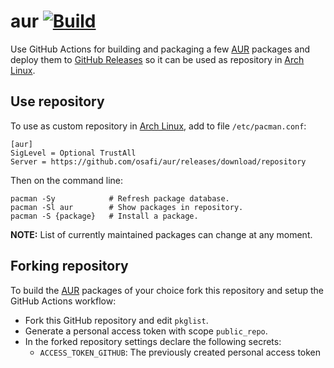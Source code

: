 # aur [![Build](https://github.com/osafi/aur/workflows/Build%20ArchLinux%20Package%20Repository/badge.svg)](https://github.com/osafi/aur/actions)

Use GitHub Actions for building and packaging a few [AUR](https://aur.archlinux.org) packages and deploy them to [GitHub Releases](https://github.com/osafi/aur/releases) so it can be used as repository in [Arch Linux](https://www.archlinux.org).

## Use repository

To use as custom repository in [Arch Linux](https://www.archlinux.org), add to file `/etc/pacman.conf`:

```
[aur]
SigLevel = Optional TrustAll
Server = https://github.com/osafi/aur/releases/download/repository
```

Then on the command line:

```
pacman -Sy            # Refresh package database.
pacman -Sl aur        # Show packages in repository.
pacman -S {package}   # Install a package.
```

**NOTE:** List of currently maintained packages can change at any moment.

## Forking repository

To build the [AUR](https://aur.archlinux.org) packages of your choice fork this repository and setup the GitHub Actions workflow:

  - Fork this GitHub repository and edit `pkglist`.
  - Generate a personal access token with scope `public_repo`.
  - In the forked repository settings declare the following secrets:
    - `ACCESS_TOKEN_GITHUB`: The previously created personal access token
